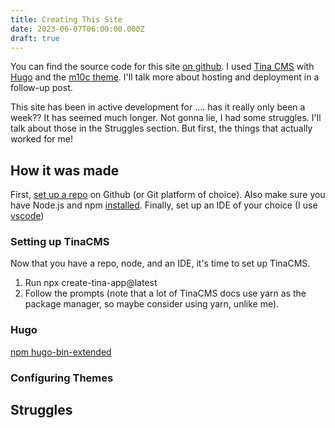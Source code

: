 ```yaml
---
title: Creating This Site
date: 2023-06-07T06:00:00.000Z
draft: true
---
```


You can find the source code for this site [on github](https://github.com/pherateriw/janette-dev-blog "ongithub"). I used [Tina CMS](https://tina.io/ "tina") with [Hugo](https://gohugo.io/documentation/) and the [m10c theme](https://github.com/vaga/hugo-theme-m10c). I'll talk more about hosting and deployment in a follow-up post.

This site has been in active development for .... has it really only been a week?? It has seemed much longer. Not gonna lie, I had some struggles. I'll talk about those in the Struggles section. But first, the things that actually worked for me!

## How it was made

First, [set up a repo](https://docs.github.com/en/github-ae@latest/get-started/quickstart/create-a-repo "setuprepo") on Github (or Git platform of choice). Also make sure you have Node.js and npm [installed](https://docs.npmjs.com/downloading-and-installing-node-js-and-npm "nodesetup").
Finally, set up an IDE of your choice (I use [vscode](https://code.visualstudio.com/download))

### Setting up TinaCMS

Now that you have a repo, node, and an IDE, it's time to set up TinaCMS.

1. Run npx create-tina-app@latest
2. Follow the prompts (note that a lot of TinaCMS docs use yarn as the package manager, so maybe consider using yarn, unlike me). 

### Hugo

[npm hugo-bin-extended](https://www.npmjs.com/package/hugo-bin-extended)

### Configuring Themes

## Struggles
